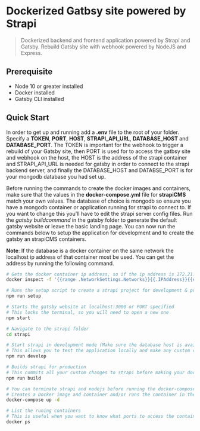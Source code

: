 # Dockerized Gatbsy site powered by Strapi

> Dockerized backend and frontend application powered by Strapi and Gatsby. Rebuild Gatsby site with webhook powered by NodeJS and Express.

## Prerequisite

- Node 10 or greater installed
- Docker installed
- Gatsby CLI installed

## Quick Start

In order to get up and running add a **.env** file to the root of your folder. Specify a **TOKEN**, **PORT**, **HOST**, **STRAPI_API_URL**, **DATABASE_HOST** and **DATABASE_PORT**. The TOKEN is important for the webhook to trigger a rebuild of your Gatsby site, then PORT is used for to access the gatbsy site and webhook on the host, the HOST is the address of the strapi container and STRAPI_API_URL is needed for gatsby in order to connect to the strapi backend server, and finally the DATABASE_HOST and DATABSE_PORT is for your mongodb database you had set up.

Before running the commands to create the docker images and containers, make sure that the values in the **docker-compose.yml** file for **strapiCMS** match your own values. The database of choice is mongodb so ensure you have a mongodb container or application running for strapi to connect to. If you want to change this you'll have to edit the strapi server config files. Run the _gatsby buildcommand_ in the gatsby folder to generate the default gatsby website or leave the basic landing page. You can now run the commands below to setup the application for development and to create the gatsby an strapiCMS containers.

**Note**: If the database is a docker container on the same network the localhost ip address of that container most be used. You can get the address by running the following command.

```bash
# Gets the docker container ip address, so if the ip address is 172.21.0.2, use the ip address 172.21.0.1 to connect
docker inspect -f '{{range .NetworkSettings.Networks}}{{.IPAddress}}{{end}}' container_name_or_id
```

```bash
# Runs the setup script to create a strapi project for development & production and basic landing page for the gatsby website.
npm run setup

# Starts the gatsby website at localhost:3000 or PORT specified
# This locks the terminal, so you will need to open a new one
npm start

# Navigate to the strapi folder
cd strapi

# Start strapi in development mode (Make sure the database host is available)
# This allows you to test the application locally and make any custom changes before building your docker image
npm run develop

# Builds strapi for production
# This commits all your custom changes to strapi before making your docker image
npm run build

# You can terminate strapi and nodejs before running the docker-compose
# Creates a Docker image and container and/or runs the container in the background
docker-compose up -d

# List the runing containers
# This is useful when you want to know what ports to access the contains on or to check if they are running
docker ps

```
